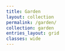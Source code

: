 ```yaml
---
title: Garden
layout: collection
permalink: /garden/
collection: garden
entries_layout: grid
classes: wide
---
```

